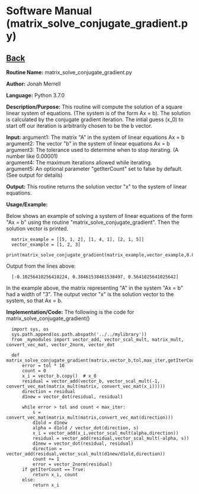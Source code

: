 # Software Manual (matrix_solve_conjugate_gradient.py)

## [Back](../)

**Routine Name:**           matrix_solve_conjugate_gradient.py

**Author:** Jonah Merrell

**Language:** Python 3.7.0

**Description/Purpose:** This routine will compute the solution of a square linear system of equations. (The system is of the form Ax = b).
The solution is calculated by the conjugate gradient iteration. The intial guess (x_0) to start off our iteration is arbitrarily chosen to be the b vector.

**Input:** argument1: The matrix "A" in the system of linear equations Ax = b<br>
		   argument2: The vector "b" in the system of linear equations Ax = b<br>
           argument3: The tolerance used to determine when to stop iterating. (A number like 0.00001)<br>
		   argument4: The maximum iterations allowed while iterating.<br>
		   argument5: An optional parameter "getIterCount" set to false by default. (See output for details)

**Output:** This routine returns the solution vector "x" to the system of linear equations.

**Usage/Example:**

Below shows an example of solving a system of linear equations of the form "Ax = b" using the routine "matrix_solve_conjugate_gradient".
 Then the solution vector is printed.

      matrix_example = [[5, 1, 2], [1, 4, 1], [2, 1, 5]]
      vector_example = [1, 2, 3]
      print(matrix_solve_conjugate_gradient(matrix_example,vector_example,0.00001,1000))

Output from the lines above:

      [-0.10256410256410224, 0.38461538461538497, 0.5641025641025642]

In the example above, the matrix representing "A" in the system "Ax = b" had a width of "3". The output vector "x"
 is the solution vector to the system, so that Ax = b.

**Implementation/Code:** The following is the code for matrix_solve_conjugate_gradient()

      import sys, os
      sys.path.append(os.path.abspath('../../mylibrary'))
      from _mymodules import vector_add, vector_scal_mult, matrix_mult, convert_vec_mat, vector_2norm, vector_dot

      def matrix_solve_conjugate_gradient(matrix,vector_b,tol,max_iter,getIterCount=False):
          error = tol * 10
          count = 0
          x_i = vector_b.copy()  # x_0
          residual = vector_add(vector_b, vector_scal_mult(-1, convert_vec_mat(matrix_mult(matrix, convert_vec_mat(x_i)))))
          direction = residual
          d1new = vector_dot(residual, residual)

          while error > tol and count < max_iter:
              s = convert_vec_mat(matrix_mult(matrix,convert_vec_mat(direction)))
              d1old = d1new
              alpha = d1old / vector_dot(direction, s)
              x_i = vector_add(x_i,vector_scal_mult(alpha,direction))
              residual = vector_add(residual,vector_scal_mult(-alpha, s))
              d1new = vector_dot(residual, residual)
              direction = vector_add(residual,vector_scal_mult(d1new/d1old,direction))
              count += 1
              error = vector_2norm(residual)
          if getIterCount == True:
              return x_i, count
          else:
              return x_i
